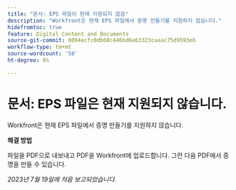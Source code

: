 ```yaml
---
title: "문서: EPS 파일이 현재 지원되지 않음"
description: "Workfront은 현재 EPS 파일에서 증명 만들기를 지원하지 않습니다."
hidefromtoc: true
feature: Digital Content and Documents
source-git-commit: 0094ecfc0db68c446bd6e63323caeac75d9593eb
workflow-type: tm+mt
source-wordcount: '58'
ht-degree: 8%

---
```



# 문서: EPS 파일은 현재 지원되지 않습니다.

<!--WF, WFP-->

Workfront은 현재 EPS 파일에서 증명 만들기를 지원하지 않습니다.

**해결 방법**

파일을 PDF으로 내보내고 PDF을 Workfront에 업로드합니다. 그런 다음 PDF에서 증명을 만들 수 있습니다.

_2023년 7월 19일에 처음 보고되었습니다._
